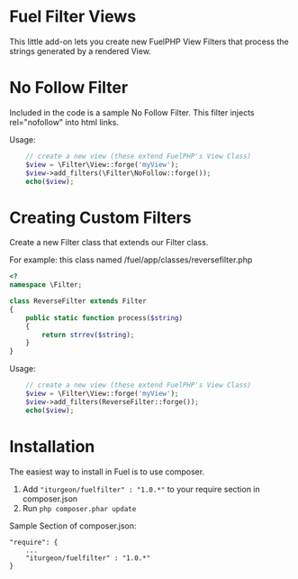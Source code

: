 Fuel Filter Views
===================

This little add-on lets you create new FuelPHP View Filters that process the strings generated by a rendered View.


No Follow Filter
====================

Included in the code is a sample No Follow Filter.  This filter injects rel="nofollow" into html links.

Usage:

```php
	// create a new view (these extend FuelPHP's View Class)
	$view = \Filter\View::forge('myView');
	$view->add_filters(\Filter\NoFollow::forge());
	echo($view);
```

Creating Custom Filters
========================

Create a new Filter class that extends our Filter class. 

For example: this class named /fuel/app/classes/reversefilter.php

```php
<?
namespace \Filter;

class ReverseFilter extends Filter
{
	public static function process($string)
	{
		return strrev($string);
	}
}
```

Usage:

```php
	// create a new view (these extend FuelPHP's View Class)
	$view = \Filter\View::forge('myView');
	$view->add_filters(ReverseFilter::forge());
	echo($view);
```

Installation
================

The easiest way to install in Fuel is to use composer.


1. Add `"iturgeon/fuelfilter" : "1.0.*"` to your require section in composer.json
2. Run `php composer.phar update`

Sample Section of composer.json:

```
"require": {
    ...
    "iturgeon/fuelfilter" : "1.0.*"
}
```